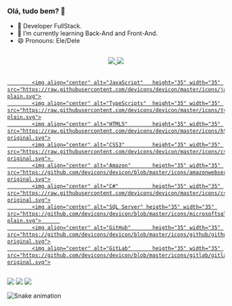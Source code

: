 ### Olá, tudo bem? 👋


- 🔭 Developer FullStack.
- 🌱 I’m currently learning Back-And and Front-And.
- 😄 Pronouns: Ele/Dele
##

<div align="center">
  <a href="https://github.com/lucanunees">
  <img height="180em" src="https://github-readme-stats.vercel.app/api?username=lucanunees&show_icons=true&theme=dark&include_all_commits=true&count_private=true"/>
  <img height="180em" src="https://github-readme-stats.vercel.app/api/top-langs/?username=lucanunees&layout=compact&langs_count=7&theme=dark"/>
</div>


<div display: inline_block><br>

            <img align="center" alt="JavaScript"   height="35" width="35" src="https://raw.githubusercontent.com/devicons/devicon/master/icons/javascript/javascript-plain.svg">
            <img align="center" alt="TypeScripts"  height="35" width="35" src="https://raw.githubusercontent.com/devicons/devicon/master/icons/typescript/typescript-plain.svg">
            <img align="center" alt="HTML5"        height="35" width="35" src="https://raw.githubusercontent.com/devicons/devicon/master/icons/html5/html5-original.svg">
            <img align="center" alt="CSS3"         height="35" width="35" src="https://raw.githubusercontent.com/devicons/devicon/master/icons/css3/css3-original.svg"> 
            <img align="center" alt="Amazon"       heigth="35" width="35" src="https://github.com/devicons/devicon/blob/master/icons/amazonwebservices/amazonwebservices-original.svg">
            <img align="center" alt="C#"           heigth="35" width="35" src="https://raw.githubusercontent.com/devicons/devicon/master/icons/csharp/csharp-original.svg">
            <img align="center" alt="SQL Server" heigth="35" width="35" src="https://github.com/devicons/devicon/blob/master/icons/microsoftsqlserver/microsoftsqlserver-plain.svg">      
            <img align="center" alt="GitHub"       heigth="35" width="35" src="https://github.com/devicons/devicon/blob/master/icons/github/github-original.svg">
            <img align="center" alt="GitLab"       heigth="35" width="35" src="https://github.com/devicons/devicon/blob/master/icons/gitlab/gitlab-original.svg">
        
</div>
  
 ##
  
 <div> 
  <a href="https://www.instagram.com/lucaanunees" target="_blank"><img src="https://img.shields.io/badge/-Instagram-%23E4405F?style=for-the-badge&logo=instagram&logoColor=white" target="_blank"></a>  
  <a href = "mailto:lucasrafaelnunees@gmail.com"><img src="https://img.shields.io/badge/-Gmail-%23333?style=for-the-badge&logo=gmail&logoColor=white" target="_blank"></a> 
 <a href="https://www.linkedin.com/in/lucas-rafael-nunes-76693b114/" target="_blank"><img src="https://img.shields.io/badge/-LinkedIn-%230077B5?style=for-the-badge&logo=linkedin&logoColor=white" target="_blank"></a>  
</div>

![Snake animation](https://github.com/lucanunees/lucanunees/blob/output/github-contribution-grid-snake.svg)
